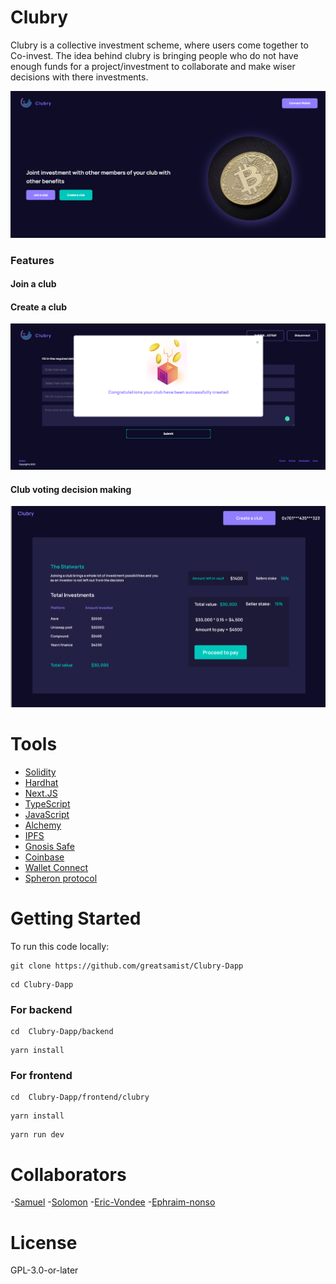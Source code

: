 # Clubry

Clubry is a collective investment scheme, where users come together to Co-invest. The idea behind clubry is bringing people who do not have enough funds for a project/investment to collaborate and make wiser decisions with there investments.

![Homepage](https://github.com/greatsamist/Clubry-Dapp/blob/master/.docs/homepage.PNG)

### Features

#### Join a club

#### Create a club

![Create](https://github.com/greatsamist/Clubry-Dapp/blob/master/.docs/CreateClub.PNG)

#### Club voting decision making

![Statistics](https://github.com/greatsamist/Clubry-Dapp/blob/master/.docs/StatPage.PNG)

# Tools

- [Solidity](https://soliditylang.com)
- [Hardhat](https://Hardhat.org)
- [Next.JS](https://nextjs.org)
- [TypeScript](https://typescriptlang.org)
- [JavaScript](https://javascript.com)
- [Alchemy](https://alchemy.com)
- [IPFS](https://ipfs.io)
- [Gnosis Safe](https://gnosis-safe.io)
- [Coinbase](https://coinbase.com)
- [Wallet Connect](https://walletconnect.com)
- [Spheron protocol](https://spheron.network)

# Getting Started

To run this code locally:

```
git clone https://github.com/greatsamist/Clubry-Dapp
```

```
cd Clubry-Dapp
```

### For backend

```
cd  Clubry-Dapp/backend
```

```
yarn install
```

### For frontend

```
cd  Clubry-Dapp/frontend/clubry
```

```
yarn install
```

```
yarn run dev
```

# Collaborators

-[Samuel](https://github.com/greatsamist/) -[Solomon](https://github.com/olajuwon74) -[Eric-Vondee](https://github.com/Eric-Vondee) -[Ephraim-nonso](https://github.com/Ephraim-nonso)

# License

GPL-3.0-or-later

